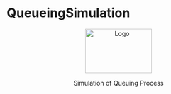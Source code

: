 # QueueingSimulation
<div align="center">  
  <a href="https://github.com/ivanmyzou/QueueingSimulation">
    <img src="icon/DT.PNG" alt="Logo" width="150" height="100">
  </a>
  
  Simulation of Queuing Process
</div>
